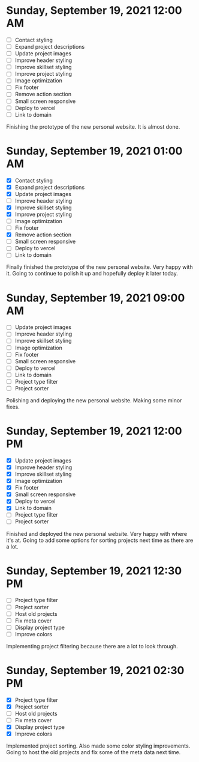# Sunday, September 19, 2021 12:00 AM
- [ ] Contact styling
- [ ] Expand project descriptions
- [ ] Update project images
- [ ] Improve header styling
- [ ] Improve skillset styling
- [ ] Improve project styling
- [ ] Image optimization
- [ ] Fix footer
- [ ] Remove action section
- [ ] Small screen responsive
- [ ] Deploy to vercel
- [ ] Link to domain

Finishing the prototype of the new personal website. It is almost done.

# Sunday, September 19, 2021 01:00 AM
- [X] Contact styling
- [X] Expand project descriptions
- [X] Update project images
- [ ] Improve header styling
- [X] Improve skillset styling
- [X] Improve project styling
- [ ] Image optimization
- [ ] Fix footer
- [X] Remove action section
- [ ] Small screen responsive
- [ ] Deploy to vercel
- [ ] Link to domain

Finally finished the prototype of the new personal website. Very happy with it.
Going to continue to polish it up and hopefully deploy it later today.

# Sunday, September 19, 2021 09:00 AM
- [ ] Update project images
- [ ] Improve header styling
- [ ] Improve skillset styling
- [ ] Image optimization
- [ ] Fix footer
- [ ] Small screen responsive
- [ ] Deploy to vercel
- [ ] Link to domain
- [ ] Project type filter
- [ ] Project sorter

Polishing and deploying the new personal website. Making some minor fixes.

# Sunday, September 19, 2021 12:00 PM

- [X] Update project images
- [X] Improve header styling
- [X] Improve skillset styling
- [X] Image optimization
- [X] Fix footer
- [X] Small screen responsive
- [X] Deploy to vercel
- [X] Link to domain
- [ ] Project type filter
- [ ] Project sorter

Finished and deployed the new personal website. Very happy with where it's at.
Going to add some options for sorting projects next time as there are a lot.

# Sunday, September 19, 2021 12:30 PM
- [ ] Project type filter
- [ ] Project sorter
- [ ] Host old projects
- [ ] Fix meta cover
- [ ] Display project type
- [ ] Improve colors

Implementing project filtering because there are a lot to look through.

# Sunday, September 19, 2021 02:30 PM
- [X] Project type filter
- [X] Project sorter
- [ ] Host old projects
- [ ] Fix meta cover
- [X] Display project type
- [X] Improve colors

Implemented project sorting. Also made some color styling improvements.
Going to host the old projects and fix some of the meta data next time.
